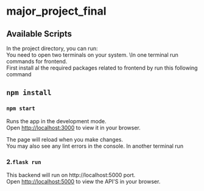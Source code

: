 # major_project_final
## Available Scripts

In the project directory, you can run:\
You need to open two terminals on your system.
\In one terminal run commands for frontend.\
First install al the required packages related to frontend by run this following command 
## `npm install`
### `npm start`

Runs the app in the development mode.\
Open [http://localhost:3000](http://localhost:3000) to view it in your browser.

The page will reload when you make changes.\
You may also see any lint errors in the console.
In another terminal run

### 2.`flask run`
This backend will run on http://localhost:5000 port.\
Open [http://localhost:5000](http://localhost:5000) to view the API'S in your browser.
